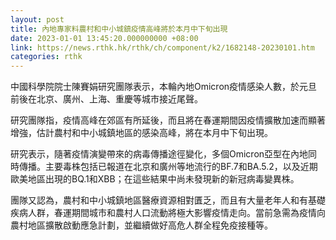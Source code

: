 ```yaml
---
layout: post
title: 內地專家料農村和中小城鎮疫情高峰將於本月中下旬出現
date: 2023-01-01 13:45:20.000000000 +08:00
link: https://news.rthk.hk/rthk/ch/component/k2/1682148-20230101.htm
categories: rthk
---
```


中國科學院院士陳賽娟研究團隊表示，本輪內地Omicron疫情感染人數，於元旦前後在北京、廣州、上海、重慶等城市接近尾聲。

研究團隊指，疫情高峰在郊區有所延後，而且將在春運期間因疫情擴散加速而顯著增強，估計農村和中小城鎮地區的感染高峰，將在本月中下旬出現。

研究表示，隨著疫情演變帶來的病毒傳播途徑變化，多個Omicron亞型在內地同時傳播。主要毒株包括已報道在北京和廣州等地流行的BF.7和BA.5.2，以及近期歐美地區出現的BQ.1和XBB；在這些結果中尚未發現新的新冠病毒變異株。

團隊又認為，農村和中小城鎮地區醫療資源相對匱乏，而且有大量老年人和有基礎疾病人群，春運期間城市和農村人口流動將極大影響疫情走向。當前急需為疫情向農村地區擴散啟動應急計劃，並繼續做好高危人群全程免疫接種等。
